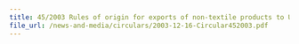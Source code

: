 ```yaml
---
title: 45/2003 Rules of origin for exports of non-textile products to United States-Singapore Free Trade Agreement
file_url: /news-and-media/circulars/2003-12-16-Circular452003.pdf
---
```

